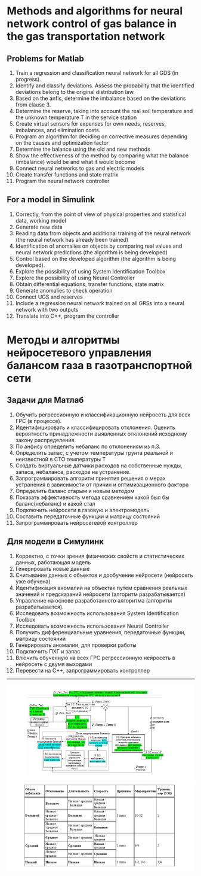 # Methods and algorithms for neural network control of gas balance in the gas transportation network
## Problems for Matlab
1. Train a regression and classification neural network for all GDS (in progress).
3. Identify and classify deviations. Assess the probability that the identified deviations belong to the original distribution law.
4. Based on the anfis, determine the imbalance based on the deviations from clause 3.
5. Determine the reserve, taking into account the real soil temperature and the unknown temperature T in the service station
6. Create virtual sensors for expenses for own needs, reserves, imbalances, and elimination costs.
7. Program an algorithm for deciding on corrective measures depending on the causes and optimization factor
8. Determine the balance using the old and new methods
9. Show the effectiveness of the method by comparing what the balance (imbalance) would be and what it would become
10. Connect neural networks to gas and electric models
11. Create transfer functions and state matrix
12. Program the neural network controller
    
## For a model in Simulink
1. Correctly, from the point of view of physical properties and statistical data, working model
2. Generate new data
3. Reading data from objects and additional training of the neural network (the neural network has already been trained)
4. Identification of anomalies on objects by comparing real values and neural network predictions (the algorithm is being developed)
5. Control based on the developed algorithm (the algorithm is being developed).
6. Explore the possibility of using System Identification Toolbox
7. Explore the possibility of using Neural Controller
8. Obtain differential equations, transfer functions, state matrix
9. Generate anomalies to check operation
10. Connect UGS and reserves
11. Include a regression neural network trained on all GRSs into a neural network with two outputs
12. Translate into C++, program the controller

# Методы и алгоритмы нейросетевого управления балансом газа в газотранспортной сети
## Задачи для Матлаб
1.	Обучить регрессионную и классификационную нейросеть для всех ГРС (в процессе).
3.	Идентифицировать и классифицировать отклонения.	Оценить вероятность принадлежности выявленных отклонений исходному закону распределения.
4.	По анфису определить небаланс по отклонениям из п.3.
5.	Определить запас, с учетом температуры грунта реальной и неизвестной в СТО температуры Т
6.	Создать виртуальные датчики расходов на собственные нужды, запаса, небаланса, расходов на устранение.
7.	Запрограммировать алгоритм принятия решения о мерах устранения в зависимости от причин и оптимизационного фактора
8.	Определить баланс старым и новым методом
9.	Показать эффективность метода сравнением какой был бы баланс(небаланс) и какой стал
10.	Подключить нейросети в газовую и электромодель
11.	Составить передаточные функции и матрицу состояний
12.	Запрограммировать нейросетевой контроллер
    
## Для модели в Симулинк
1. Корректно, с точки зрения физических свойств и статистических данных, работающая модель 
2. Генерировать новые данные  
3. Считывание данных с объектов и дообучение нейросети (нейросеть уже обучена) 
4. Идентификация аномалий на объектах путем сравнения реальных значений и предсказаний нейросети (алгоритм разрабатывается) 
5. Управление на основе разработанного алгоритма (алгоритм разрабатывается).  
6. Исследовать возможность использования System Identification Toolbox 
7. Исследовать возможность использования Neural Controller 
8. Получить дифференциальные уравнения, передаточные функции, матрицу состояний 
9. Генерировать аномалии, для проверки работы
10. Подключить ПХГ и запас
11. Влючить обученную на всех ГРС регрессионную нейросеть в нейросеть с двумя выходами
12. Перевести на С++, запрограммировать контроллер

_____
![Схема](https://github.com/AigulPetrova/Gas/blob/86e5967bc2a582732c26ee1abcb0e2d5a213430d/%D0%A1%D1%85%D0%B5%D0%BC%D0%B0%20%D0%BC%D0%BE%D0%B4%D0%B5%D0%BB%D0%B8%201.jpg)
![Схема](https://github.com/AigulPetrova/Gas/blob/5f4c6932e1c5b389cd034adcc56ad072cb6e3afd/%D0%A2%D0%B0%D0%B1%D0%BB%D0%B8%D1%86%D0%B0%201.jpg)
